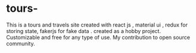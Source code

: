 # tours-
This is a tours and travels site created with react js , material ui , redux  for storing state, fakerjs for fake data . created  as a hobby project. Customizable and free  for any type of use.  My contribution to open source  community.
